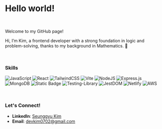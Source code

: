 # Hello world!

<br>

Welcome to my GitHub page!
<p>Hi, I’m Kim, a frontend developer with a strong foundation in logic and problem-solving, thanks to my background in Mathematics. 🧮</p>

<br>

### Skills
![JavaScript](https://img.shields.io/badge/javascript-%23323330.svg?style=for-the-badge&logo=javascript&logoColor=%23F7DF1E)
![React](https://img.shields.io/badge/react-%2320232a.svg?style=for-the-badge&logo=react&logoColor=%2361DAFB)
![TailwindCSS](https://img.shields.io/badge/tailwindcss-%2338B2AC.svg?style=for-the-badge&logo=tailwind-css&logoColor=white)
![Vite](https://img.shields.io/badge/vite-%23646CFF.svg?style=for-the-badge&logo=vite&logoColor=white)
![NodeJS](https://img.shields.io/badge/node.js-6DA55F?style=for-the-badge&logo=node.js&logoColor=white)
![Express.js](https://img.shields.io/badge/express.js-%23404d59.svg?style=for-the-badge&logo=express&logoColor=%2361DAFB)
![MongoDB](https://img.shields.io/badge/MongoDB-%234ea94b.svg?style=for-the-badge&logo=mongodb&logoColor=white)
![Static Badge](https://img.shields.io/badge/vitest-8A2BE2?style=for-the-badge)
![Testing-Library](https://img.shields.io/badge/React%20Testing%20Library-%23E33332?style=for-the-badge&logo=testing-library&logoColor=white)
![JestDOM](https://img.shields.io/badge/Jest%20DOM-8A2BE2?style=for-the-badge)
![Netlify](https://img.shields.io/badge/netlify-%23000000.svg?style=for-the-badge&logo=netlify&logoColor=#00C7B7)
![AWS](https://img.shields.io/badge/Elastic%20Beanstalk-%23FF9900.svg?style=for-the-badge&logo=amazon-aws&logoColor=white)

<br>

### Let's Connect!
- **LinkedIn**: [Seunggyu Kim](https://www.linkedin.com/in/seunggyu-kim-685b51301/)
- **Email**: devkim0702@gmail.com

